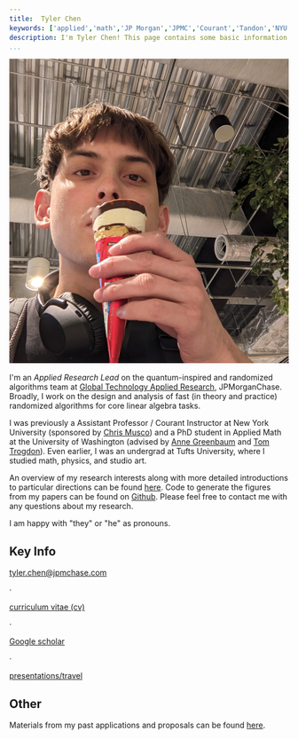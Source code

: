 ```yaml
---
title:  Tyler Chen
keywords: ['applied','math','JP Morgan','JPMC','Courant','Tandon','NYU','UW','Washington','research']
description: I'm Tyler Chen! This page contains some basic information about my research.
...
```




<img id="profile" src="./profile.jpg">

I'm an *Applied Research Lead* on the quantum-inspired and randomized algorithms team at [Global Technology Applied Research](https://www.jpmorgan.com/technology/applied-research), JPMorganChase.
Broadly, I work on the design and analysis of fast (in theory and practice) randomized algorithms for core linear algebra tasks.

I was previously a Assistant Professor / Courant Instructor at New York University (sponsored by [Chris Musco](https://chrismusco.com/)) and a PhD student in Applied Math  at the University of Washington (advised by [Anne Greenbaum](https://faculty.washington.edu/greenbau/) and [Tom Trogdon](https://faculty.washington.edu/trogdon/)).
Even earlier, I was an undergrad at Tufts University, where I studied math, physics, and studio art.


An overview of my research interests along with more detailed introductions to particular directions can be found [here](./intros).
Code to generate the figures from my papers can be found on [Github](https://github.com/tchen-research).
Please feel free to contact me with any questions about my research.

I am happy with "they" or "he" as pronouns.

## Key Info

<div id="infoContainer">
<p><a href="mailto:tyler.chen@jpmchase.com">tyler.chen@jpmchase.com</a></p>
<p>·</p>
<p><a href="./cv.pdf">curriculum vitae (cv)</a></p>
<p>·</p>
<p><a href="https://scholar.google.com/citations?hl=en&user=FD4TjnYAAAAJ">Google scholar</a></p>
<p>·</p>
<p><a href="./talks">presentations/travel</a></p>
</div>


## Other

Materials from my past applications and proposals can be found [here](./applications).



